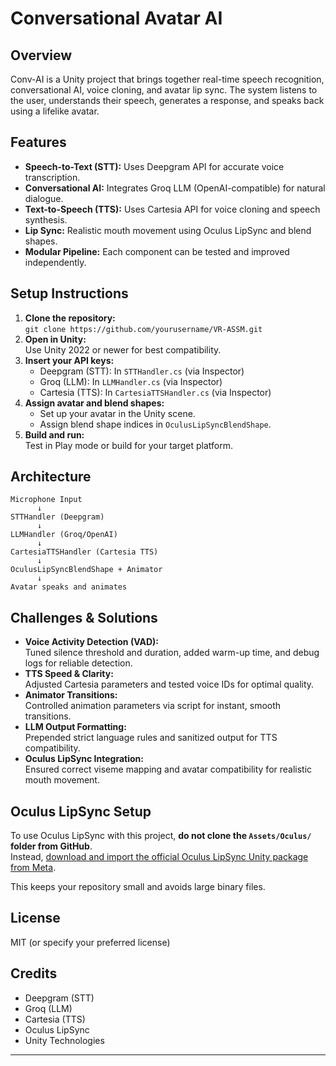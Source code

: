 # Conversational Avatar AI

## Overview
Conv-AI is a Unity project that brings together real-time speech recognition, conversational AI, voice cloning, and avatar lip sync. The system listens to the user, understands their speech, generates a response, and speaks back using a lifelike avatar.

## Features
- **Speech-to-Text (STT):** Uses Deepgram API for accurate voice transcription.
- **Conversational AI:** Integrates Groq LLM (OpenAI-compatible) for natural dialogue.
- **Text-to-Speech (TTS):** Uses Cartesia API for voice cloning and speech synthesis.
- **Lip Sync:** Realistic mouth movement using Oculus LipSync and blend shapes.
- **Modular Pipeline:** Each component can be tested and improved independently.

## Setup Instructions
1. **Clone the repository:**  
   `git clone https://github.com/yourusername/VR-ASSM.git`
2. **Open in Unity:**  
   Use Unity 2022 or newer for best compatibility.
3. **Insert your API keys:**  
   - Deepgram (STT): In `STTHandler.cs` (via Inspector)
   - Groq (LLM): In `LLMHandler.cs` (via Inspector)
   - Cartesia (TTS): In `CartesiaTTSHandler.cs` (via Inspector)
4. **Assign avatar and blend shapes:**  
   - Set up your avatar in the Unity scene.
   - Assign blend shape indices in `OculusLipSyncBlendShape`.
5. **Build and run:**  
   Test in Play mode or build for your target platform.

## Architecture
```
Microphone Input
      ↓
STTHandler (Deepgram)
      ↓
LLMHandler (Groq/OpenAI)
      ↓
CartesiaTTSHandler (Cartesia TTS)
      ↓
OculusLipSyncBlendShape + Animator
      ↓
Avatar speaks and animates
```

## Challenges & Solutions
- **Voice Activity Detection (VAD):**  
  Tuned silence threshold and duration, added warm-up time, and debug logs for reliable detection.
- **TTS Speed & Clarity:**  
  Adjusted Cartesia parameters and tested voice IDs for optimal quality.
- **Animator Transitions:**  
  Controlled animation parameters via script for instant, smooth transitions.
- **LLM Output Formatting:**  
  Prepended strict language rules and sanitized output for TTS compatibility.
- **Oculus LipSync Integration:**  
  Ensured correct viseme mapping and avatar compatibility for realistic mouth movement.

## Oculus LipSync Setup

To use Oculus LipSync with this project, **do not clone the `Assets/Oculus/` folder from GitHub**.  
Instead, [download and import the official Oculus LipSync Unity package from Meta](https://developer.oculus.com/downloads/package/oculus-lipsync-unity/).

This keeps your repository small and avoids large binary files.

## License
MIT (or specify your preferred license)

## Credits
- Deepgram (STT)
- Groq (LLM)
- Cartesia (TTS)
- Oculus LipSync
- Unity Technologies

---
